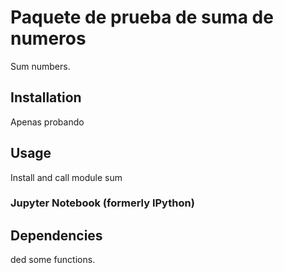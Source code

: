 # Paquete de prueba de suma de numeros

Sum numbers.

## Installation

Apenas probando

## Usage

Install and call module sum

### Jupyter Notebook (formerly IPython)

## Dependencies
ded some functions.
